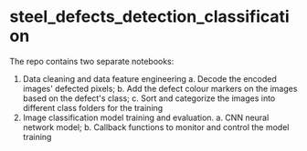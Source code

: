 # steel_defects_detection_classification

The repo contains two separate notebooks:
1. Data cleaning and data feature engineering
a. Decode the encoded images' defected pixels;
b. Add the defect colour markers on the images based on the defect's class;
c. Sort and categorize the images into different class folders for the training
2. Image classification model training and evaluation.
a. CNN neural network model;
b. Callback functions to monitor and control the model training
